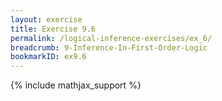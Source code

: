 ```yaml
---
layout: exercise
title: Exercise 9.6
permalink: /logical-inference-exercises/ex_6/
breadcrumb: 9-Inference-In-First-Order-Logic
bookmarkID: ex9.6
---
```


{% include mathjax_support %}
